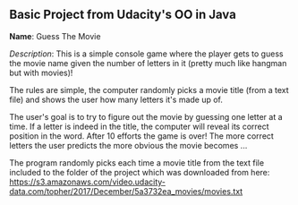 ## Basic Project from Udacity's OO in Java

**Name**: Guess The Movie

*Description*: This is a simple console game where the player gets to guess the movie name given the number of letters in it (pretty much like hangman but with movies)! 

The rules are simple, the computer randomly picks a movie title (from a text file) and shows the user how many letters it's made up of. 

The user's goal is to try to figure out the movie by guessing one letter at a time. If a letter is indeed in the title, the computer will reveal its correct position in the word. After 10 efforts the game is over! 
The more correct letters the user predicts the more obvious the movie becomes ... 

The program randomly picks each time a movie title from the text file included to the folder of the project which was downloaded from here: https://s3.amazonaws.com/video.udacity-data.com/topher/2017/December/5a3732ea_movies/movies.txt
